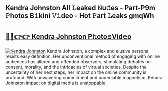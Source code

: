 ## Kendra Johnston All 𝙻eaked 𝙽u𝚍es - Part-P9m 𝙿hotos B𝚒kini 𝚅𝚒deo - Hot 𝙿art 𝙻eaks gmqWh

# <h2><a href="http://ld2rhx1.urlbe.top/?page=Kendra+Johnston">🔗🔗👉👉 Kendra Johnston P𝚑oto𝚜Vid𝚎o</a></h2>

[![Kendra Johnston](https://i.imgur.com/eBuTRDB.gif)](http://ld2rhx1.urlbe.top/?page=Kendra+Johnston)
Kendra Johnston, a complex and elusive persona, resists easy definition. Her unconventional method of engaging with online audiences has allured and offended observers, stimulating debates on consent, morality, and the intricacies of virtual societies. Despite the uncertainty of her next steps, her impact on the online community is profound. With unwavering commitment and undeniable magnetism, Kendra Johnston impact on digital media is unstoppable.
